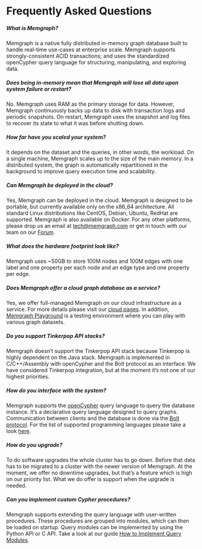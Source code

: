 # Frequently Asked Questions

##### What is Memgraph?

Memgraph is a native fully distributed in-memory graph database built to handle
real-time use-cases at enterprise scale. Memgraph supports strongly-consistent
ACID transactions; and uses the standardized openCypher query language for
structuring, manipulating, and exploring data.

##### Does being in-memory mean that Memgraph will lose all data upon system failure or restart?

No. Memgraph uses RAM as the primary storage for data. However, Memgraph
continuously backs up data to disk with transaction logs and periodic
snapshots. On restart, Memgraph uses the snapshot and log files to recover its
state to what it was before shutting down.

##### How far have you scaled your system?

It depends on the dataset and the queries, in other words, the workload. On a
single machine, Memgraph scales up to the size of the main memory. In a
distributed system, the graph is automatically repartitioned in the background
to improve query execution time and scalability.

##### Can Memgraph be deployed in the cloud?

Yes, Memgraph can be deployed in the cloud. Memgraph is designed to be
portable, but currently available only on the x86_64 architecture. All standard
Linux distributions like CentOS, Debian, Ubuntu, RedHat are supported. Memgraph
is also available on Docker. For any other platforms, please drop us an email
at [tech@memgraph.com](mailto:tech@memgraph.com) or get in touch with our team
on our [Forum](https://discourse.memgraph.com/).

##### What does the hardware footprint look like?

Memgraph uses ~50GB to store 100M nodes and 100M edges with one label and one
property per each node and an edge type and one property per edge.

##### Does Memgraph offer a cloud graph database as a service?

Yes, we offer full-managed Memgraph on our cloud infrastructure as a service.
For more details please visit our [cloud pages](https://cloud.memgraph.com/).
In addition, [Memgraph Playground](https://playground.memgraph.com/) is a
testing environment where you can play with various graph datasets.

##### Do you support Tinkerpop API stacks?

Memgraph doesn’t support the Tinkerpop API stack because Tinkerpop is highly
dependent on the Java stack. Memgraph is implemented in C/C++/Assembly with
openCypher and the Bolt protocol as an interface. We have considered Tinkerpop
integration, but at the moment it’s not one of our highest priorities.

##### How do you interface with the system?

Memgraph supports the [openCypher](http://www.opencypher.org) query language to
query the database instance. It’s a declarative query language designed to
query graphs. Communication between clients and the database is done via the
[Bolt protocol](https://boltprotocol.org). For the list of supported
programming languages please take a look
[here](how-to-guides-overview/query-memgraph-programmatically.md).

##### How do you upgrade?

To do software upgrades the whole cluster has to go down. Before that data has
to be migrated to a cluster with the newer version of Memgraph. At the moment,
we offer no downtime upgrades, but that’s a feature which is high on our
priority list. What we do offer is support when the upgrade is needed.

##### Can you implement custom Cypher procedures?

Memgraph supports extending the query language with user-written procedures. 
These procedures are grouped into modules, which can then be loaded on startup.
Query modules can be implemented by using the Python API or C API.
Take a look at our guide [How to Implement Query Modules](how-to-guides-overview/implement-query-modules.md).
